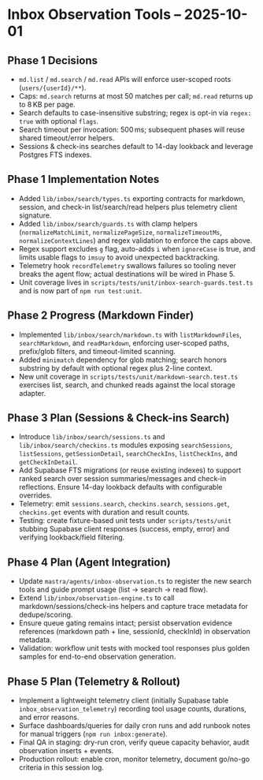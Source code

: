 # Inbox Observation Tools – 2025-10-01

## Phase 1 Decisions

- `md.list` / `md.search` / `md.read` APIs will enforce user-scoped roots (`users/{userId}/**`).
- Caps: `md.search` returns at most 50 matches per call; `md.read` returns up to 8 KB per page.
- Search defaults to case-insensitive substring; regex is opt-in via `regex: true` with optional `flags`.
- Search timeout per invocation: 500 ms; subsequent phases will reuse shared timeout/error helpers.
- Sessions & check-ins searches default to 14-day lookback and leverage Postgres FTS indexes.

## Phase 1 Implementation Notes

- Added `lib/inbox/search/types.ts` exporting contracts for markdown, session, and check-in list/search/read helpers plus telemetry client signature.
- Added `lib/inbox/search/guards.ts` with clamp helpers (`normalizeMatchLimit`, `normalizePageSize`, `normalizeTimeoutMs`, `normalizeContextLines`) and regex validation to enforce the caps above.
- Regex support excludes `g` flag, auto-adds `i` when `ignoreCase` is true, and limits usable flags to `imsuy` to avoid unexpected backtracking.
- Telemetry hook `recordTelemetry` swallows failures so tooling never breaks the agent flow; actual destinations will be wired in Phase 5.
- Unit coverage lives in `scripts/tests/unit/inbox-search-guards.test.ts` and is now part of `npm run test:unit`.
## Phase 2 Progress (Markdown Finder)

- Implemented `lib/inbox/search/markdown.ts` with `listMarkdownFiles`, `searchMarkdown`, and `readMarkdown`, enforcing user-scoped paths, prefix/glob filters, and timeout-limited scanning.
- Added `minimatch` dependency for glob matching; search honors substring by default with optional regex plus 2-line context.
- New unit coverage in `scripts/tests/unit/markdown-search.test.ts` exercises list, search, and chunked reads against the local storage adapter.


## Phase 3 Plan (Sessions & Check-ins Search)

- Introduce `lib/inbox/search/sessions.ts` and `lib/inbox/search/checkins.ts` modules exposing `searchSessions`, `listSessions`, `getSessionDetail`, `searchCheckIns`, `listCheckIns`, and `getCheckInDetail`.
- Add Supabase FTS migrations (or reuse existing indexes) to support ranked search over session summaries/messages and check-in reflections. Ensure 14-day lookback defaults with configurable overrides.
- Telemetry: emit `sessions.search`, `checkins.search`, `sessions.get`, `checkins.get` events with duration and result counts.
- Testing: create fixture-based unit tests under `scripts/tests/unit` stubbing Supabase client responses (success, empty, error) and verifying lookback/field filtering.

## Phase 4 Plan (Agent Integration)

- Update `mastra/agents/inbox-observation.ts` to register the new search tools and guide prompt usage (list → search → read flow).
- Extend `lib/inbox/observation-engine.ts` to call markdown/sessions/check-ins helpers and capture trace metadata for dedupe/scoring.
- Ensure queue gating remains intact; persist observation evidence references (markdown path + line, sessionId, checkInId) in observation metadata.
- Validation: workflow unit tests with mocked tool responses plus golden samples for end-to-end observation generation.

## Phase 5 Plan (Telemetry & Rollout)

- Implement a lightweight telemetry client (initially Supabase table `inbox_observation_telemetry`) recording tool usage counts, durations, and error reasons.
- Surface dashboards/queries for daily cron runs and add runbook notes for manual triggers (`npm run inbox:generate`).
- Final QA in staging: dry-run cron, verify queue capacity behavior, audit observation inserts + events.
- Production rollout: enable cron, monitor telemetry, document go/no-go criteria in this session log.